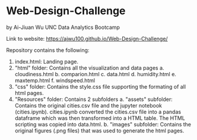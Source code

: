 # Web-Design-Challenge
by Ai-Jiuan Wu
UNC Data Analytics Bootcamp

Link to website:
https://ajwu100.github.io/Web-Design-Challenge/

Repository contains the following:
1. index.html: Landing page.
2. "html" folder: Contains all the visualization and data pages
    a. cloudiness.html
    b. comparion.html
    c. data.html
    d. humidity.html
    e. maxtemp.html
    f. windspeed.html
3. "css" folder: Contains the style.css file supporting the formating of all html pages.
4. "Resources" folder: Contains 2 subfolders
    a. "assets" subfolder: Contains the original cities.csv file and the jupyter notebook (cities.ipynb). cities.ipynb converted the cities.csv file into a pandas dataframe which was then transformed into a HTML table.  The HTML scripting was copied into data.html.
    b. "images" subfolder: Contains the original figures (.png files) that was used to generate the html pages.
    


